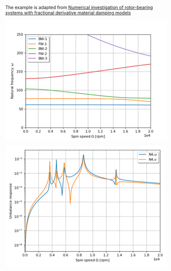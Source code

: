 The example is adapted from [ Numerical investigation of rotor-bearing systems with fractional derivative material damping models](http://dx.doi.org/10.24425/bpasts.2023.148610)

![Campbell diagram](campbell.png "Campbell diagram")

![Unbalance response](unbalance.png "Unbalance response")
